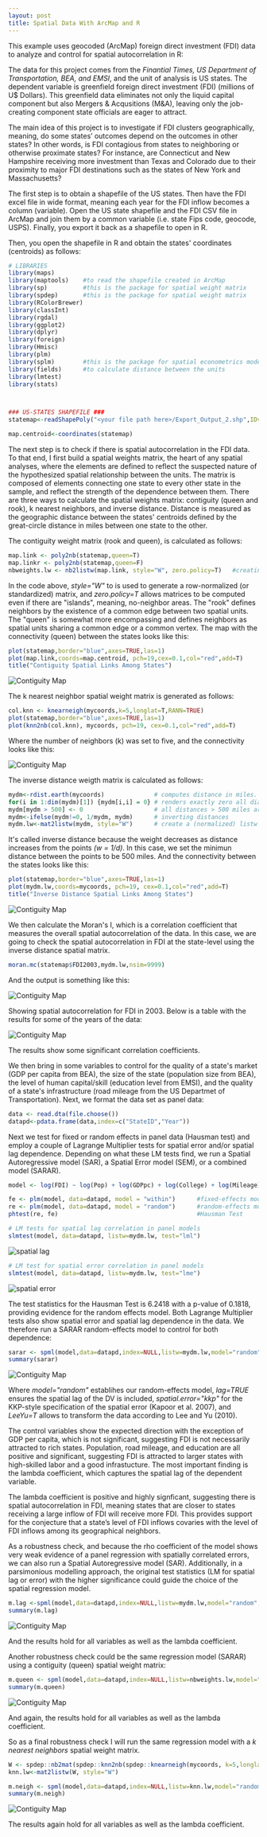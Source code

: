 ```yaml
---
layout: post
title: Spatial Data With ArcMap and R
---
```


This example uses geocoded (ArcMap) foreign direct investment (FDI) data to analyze and control for spatial autocorrelation in R:

The data for this project comes from the *Finantial Times, US Department of Transportation, BEA, and EMSI*, and the unit of analysis is US states. The dependent variable is greenfield foreign direct investment (FDI) (millions of U$ Dollars). This greenfield data eliminates not only the liquid capital component but also Mergers & Acqusitions (M&A), leaving only the job-creating component state officials are eager to attract. 

The main idea of this project is to investigate if FDI clusters geographically, meaning, do some states’ outcomes depend on the outcomes in other states? In other words, is FDI contagious from states to neighboring or otherwise proximate states? For instance, are Connecticut and New Hampshire receiving more investment than Texas and Colorado due to their proximity to major FDI destinations such as the states of New York and Massachusetts?

The first step is to obtain a shapefile of the US states. Then have the FDI excel file in wide format, meaning each year for the FDI inflow becomes a column (variable). Open the US state shapefile and the FDI CSV file in ArcMap and join them by a common variable (i.e. state Fips code, geocode, USPS). Finally, you export it back as a shapefile to open in R.

Then, you open the shapefile in R and obtain the states' coordinates (centroids) as follows:

```R
# LIBRARIES
library(maps)
library(maptools)    #to read the shapefile created in ArcMap
library(sp)          #this is the package for spatial weight matrix
library(spdep)       #this is the package for spatial weight matrix
library(RColorBrewer)
library(classInt)
library(rgdal)
library(ggplot2)
library(dplyr)
library(foreign)
library(Hmisc)
library(plm)
library(splm)        #this is the package for spatial econometrics modeling
library(fields)      #to calculate distance between the units
library(lmtest)
library(stats)



### US-STATES SHAPEFILE ###
statemap<-readShapePoly("<your file path here>/Export_Output_2.shp",IDvar="GEOID",proj4string=CRS("+proj=longlat +ellps=WGS84"))

map.centroid<-coordinates(statemap)   

```

The next step is to check if there is spatial autocorrelation in the FDI data. To that end, I first build a spatial weights matrix, the heart of any spatial analyses, where the elements are defined to reflect the suspected nature of the hypothesized spatial relationship between the units. The matrix is composed of elements connecting one state to every other state in the sample, and reflect the strength of the dependence between them. There are three ways to calculate the spatial weights matrix: contiguity (queen and rook), k nearest neighbors, and inverse distance. Distance is measured as the geographic distance between the states' centroids defined by the great-circle distance in miles between one state to the other.

The contiguity weight matrix (rook and queen), is calculated as follows:

```R
map.link <- poly2nb(statemap,queen=T)
map.linkr <- poly2nb(statemap,queen=F)
nbweights.lw <- nb2listw(map.link, style="W", zero.policy=T)   #creating a matrix with the neighborhood object
```

In the code above, *style="W"* to is used to generate a row-normalized (or standardized) matrix, and *zero.policy=T* allows matrices to be computed even if there are "islands", meaning, no-neighbor areas. The "rook" defines neighbors by the existence of a common edge between two spatial units. The "queen" is somewhat more encompassing and defines neighbors as spatial units sharing a common edge or a common vertex. The map with the connectivity (queen) between the states looks like this:

```R
plot(statemap,border="blue",axes=TRUE,las=1)
plot(map.link,coords=map.centroid, pch=19,cex=0.1,col="red",add=T)
title("Contiguity Spatial Links Among States")                 
```
![Contiguity Map](https://github.com/pmcavallo/pmcavallo.github.io/blob/master/images/queen2.png?raw=true)

The k nearest neighbor spatial weight matrix is generated as follows:

```R
col.knn <- knearneigh(mycoords,k=5,longlat=T,RANN=TRUE)
plot(statemap,border="blue",axes=TRUE,las=1)
plot(knn2nb(col.knn), mycoords, pch=19, cex=0.1,col="red",add=T)

```
Where the number of neighbors (k) was set to five, and the connectivity looks like this:

![Contiguity Map](https://github.com/pmcavallo/pmcavallo.github.io/blob/master/images/neighbors.PNG?raw=true)

The inverse distance weigth matrix is calculated as follows:

```R
mydm<-rdist.earth(mycoords)              # computes distance in miles. 
for(i in 1:dim(mydm)[1]) {mydm[i,i] = 0} # renders exactly zero all diagonal elements
mydm[mydm > 500] <- 0                    # all distances > 500 miles are set to zero
mydm<-ifelse(mydm!=0, 1/mydm, mydm)      # inverting distances
mydm.lw<-mat2listw(mydm, style="W")      # create a (normalized) listw object
```
It's called inverse distance because the weight decreases as distance increases from the points *(w = 1/d)*. In this case, we set the minimun distance between the points to be 500 miles. And the connectivity between the states looks like this:

```R
plot(statemap,border="blue",axes=TRUE,las=1)
plot(mydm.lw,coords=mycoords, pch=19, cex=0.1,col="red",add=T)
title("Inverse Distance Spatial Links Among States")  
```

![Contiguity Map](https://github.com/pmcavallo/pmcavallo.github.io/blob/master/images/inverse.png?raw=true)

We then calculate the Moran's I, which is a correlation coefficient that measures the overall spatial autocorrelation of the data. In this case, we are going to check the spatial autocorrelation in FDI at the state-level using the inverse distance spatial matrix.

```R
moran.mc(statemap$FDI2003,mydm.lw,nsim=9999)
```
And the output is something like this:

![Contiguity Map](https://github.com/pmcavallo/pmcavallo.github.io/blob/master/images/moran.PNG?raw=true)

Showing spatial autocorrelation for FDI in 2003. Below is a table with the results for some of the years of the data:

![Contiguity Map](https://github.com/pmcavallo/pmcavallo.github.io/blob/master/images/moran2.PNG?raw=true)

The results show some significant correlation coefficients. 

We then bring in some variables to control for the quality of a state's market (GDP per capita from BEA), the size of the state (population size from BEA), the level of human capital/skill (education level from EMSI), and the quality of a state's infrastructure (road mileage from the US Departmet of Transportation). Next, we format the data set as panel data:

```R
data <- read.dta(file.choose())
datapd<-pdata.frame(data,index=c("StateID","Year"))
```

Next we test for fixed or random effects in panel data (Hausman test) and employ a couple of Lagrange Multiplier tests for spatial error and/or spatial lag dependence. Depending on what these LM tests find, we run a Spatial Autoregressive model (SAR), a Spatial Error model (SEM), or a combined model (SARAR).

```R
model <- log(FDI) ~ log(Pop) + log(GDPpc) + log(College) + log(Mileage)

fe <- plm(model, data=datapd, model = "within")      #fixed-effects model
re <- plm(model, data=datapd, model = "random")      #random-effects model
phtest(re, fe)                                       #Hausman Test

# LM tests for spatial lag correlation in panel models
slmtest(model, data=datapd, listw=mydm.lw, test="lml") 
```
![spatial lag](https://github.com/pmcavallo/pmcavallo.github.io/blob/master/images/lm1.PNG?raw=true)

```R
# LM test for spatial error correlation in panel models
slmtest(model, data=datapd, listw=mydm.lw, test="lme")

```
![spatial error](https://github.com/pmcavallo/pmcavallo.github.io/blob/master/images/lm2.PNG?raw=true)

The test statistics for the Hausman Test is 6.2418 with a p-value of 0.1818, providing evidence for the random effects model. Both Lagrange Multiplier tests also show spatial error and spatial lag dependence in the data. We therefore run a SARAR random-effects model to control for both dependence:

```R
sarar <- spml(model,data=datapd,index=NULL,listw=mydm.lw,model="random",lag=TRUE, spatial.error="kkp",LeeYu=T)
summary(sarar)
```
![Contiguity Map](https://github.com/pmcavallo/pmcavallo.github.io/blob/master/images/reg.PNG?raw=true)

Where *model="random"* establihes our random-effects model, *lag=TRUE* ensures the spatial lag of the DV is included, *spatial.error="kkp"* for the KKP-style specification of the spatial error (Kapoor et al. 2007), and *LeeYu=T* allows to transform the data according to Lee and Yu (2010). 

The control variables show the expected direction with the exception of GDP per capita, which is not significant, suggesting FDI is not necessarily attracted to rich states. Population, road mileage, and education are all positive and significant, suggesting FDI is attracted to larger states with high-skilled labor and a good infrastucture. The most important finding is the lambda coefficient, which captures the spatial lag of the dependent variable. 

The lambda coefficient is positive and highly signficant, suggesting there is spatial autocorrelation in FDI, meaning states that are closer to states receiving a large inflow of FDI will receive more FDI.  This provides support for the conjecture that a state’s level of FDI inflows covaries with
the level of FDI inflows among its geographical neighbors.

As a robustness check, and because the rho coefficient of the model shows very weak evidence of a panel regression with spatially correlated errors, we can also run a Spatial Autoregressive model (SAR). Additionally, in a parsimonious modelling approach, the original test statistics (LM for spatial lag or error) with the higher significance could guide the choice of the spatial regression model.

```R
m.lag <-spml(model,data=datapd,index=NULL,listw=mydm.lw,model="random",lag=TRUE, spatial.error="none")
summary(m.lag)
```
![Contiguity Map](https://github.com/pmcavallo/pmcavallo.github.io/blob/master/images/reg2.PNG?raw=true)

And the results hold for all variables as well as the lambda coefficient.

Another robustness check could be the same regression model (SARAR) using a contiguity (queen) spatial weight matrix:

```R
m.queen <- spml(model,data=datapd,index=NULL,listw=nbweights.lw,model="random",lag=TRUE, spatial.error="kkp",LeeYu=T)
summary(m.queen)
```
![Contiguity Map](https://github.com/pmcavallo/pmcavallo.github.io/blob/master/images/reg3.PNG?raw=true)

And again, the results hold for all variables as well as the lambda coefficient.

So as a final robustness check I will run the same regression model with a *k nearest neighbors* spatial weight matrix. 
 
 ```R
W <- spdep::nb2mat(spdep::knn2nb(spdep::knearneigh(mycoords, k=5,longlat=TRUE))) 
knn.lw<-mat2listw(W, style="W")

m.neigh <- spml(model,data=datapd,index=NULL,listw=knn.lw,model="random",lag=TRUE, spatial.error="kkp",LeeYu=T)
summary(m.neigh)
 ```
 ![Contiguity Map](https://github.com/pmcavallo/pmcavallo.github.io/blob/master/images/reg4.PNG?raw=true)
 
The results again hold for all variables as well as the lambda coefficient.
 

